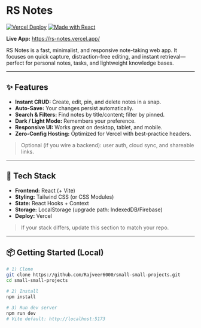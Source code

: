 # RS Notes

[![Vercel Deploy](https://img.shields.io/badge/Deployed%20on-Vercel-black)](https://rs-notes.vercel.app/)
[![Made with React](https://img.shields.io/badge/Made%20with-React-61DAFB)](#-tech-stack)

**Live App:** https://rs-notes.vercel.app/

RS Notes is a fast, minimalist, and responsive note-taking web app. It focuses on quick capture, distraction-free editing, and instant retrieval—perfect for personal notes, tasks, and lightweight knowledge bases.

---

## ✨ Features

- **Instant CRUD:** Create, edit, pin, and delete notes in a snap.
- **Auto-Save:** Your changes persist automatically.
- **Search & Filters:** Find notes by title/content; filter by pinned.
- **Dark / Light Mode:** Remembers your preference.
- **Responsive UI:** Works great on desktop, tablet, and mobile.
- **Zero-Config Hosting:** Optimized for Vercel with best-practice headers.

> Optional (if you wire a backend): user auth, cloud sync, and shareable links.

---

## 🧰 Tech Stack

- **Frontend:** React (+ Vite)
- **Styling:** Tailwind CSS (or CSS Modules)
- **State:** React Hooks + Context
- **Storage:** LocalStorage (upgrade path: IndexedDB/Firebase)
- **Deploy:** Vercel

> If your stack differs, update this section to match your repo.

---

## 📦 Getting Started (Local)

```bash
# 1) Clone
git clone https://github.com/Rajveer6000/small-small-projects.git
cd small-small-projects

# 2) Install
npm install

# 3) Run dev server
npm run dev
# Vite default: http://localhost:5173
